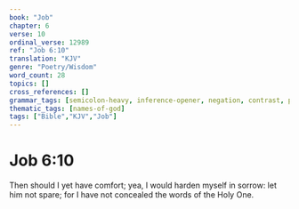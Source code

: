 ```yaml
---
book: "Job"
chapter: 6
verse: 10
ordinal_verse: 12989
ref: "Job 6:10"
translation: "KJV"
genre: "Poetry/Wisdom"
word_count: 28
topics: []
cross_references: []
grammar_tags: [semicolon-heavy, inference-opener, negation, contrast, poetry-register]
thematic_tags: [names-of-god]
tags: ["Bible","KJV","Job"]
---
```


# Job 6:10

Then should I yet have comfort; yea, I would harden myself in sorrow: let him not spare; for I have not concealed the words of the Holy One.
